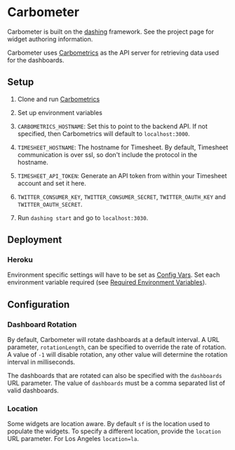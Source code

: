
# Carbometer
Carbometer is built on the [dashing](http://shopify.github.com/dashing)
framework. See the project page for widget authoring information.

Carbometer uses [Carbometrics](https://github.com/carbonfive/carbometrics)
as the API server for retrieving data used for the dashboards.

## Setup
1. Clone and run [Carbometrics](https://github.com/carbonfive/carbometrics)
1. Set up environment variables

  1. `CARBOMETRICS_HOSTNAME`: Set this to point to the backend API. If not
      specified, then Carbometrics will default to `localhost:3000`.

  1. `TIMESHEET_HOSTNAME`: The hostname for Timesheet. By default, Timesheet
      communication is over ssl, so don't include the protocol in the hostname.

  1. `TIMESHEET_API_TOKEN`: Generate an API token from within your Timesheet
      account and set it here.

  1. `TWITTER_CONSUMER_KEY`, `TWITTER_CONSUMER_SECRET`, `TWITTER_OAUTH_KEY`
     and `TWITTER_OAUTH_SECRET`.

1. Run `dashing start` and go to `localhost:3030`.

## Deployment

### Heroku
Environment specific settings will have to be set as [Config Vars](https://devcenter.heroku.com/articles/config-vars).
Set each environment variable required (see [Required Environment Variables](#required-environment-variables)).

## Configuration

### Dashboard Rotation
By default, Carbometer will rotate dashboards at a default interval. A URL parameter, `rotationLength`, can be
specified to override the rate of rotation. A value of `-1` will disable rotation, any other value will determine
the rotation interval in milliseconds.

The dashboards that are rotated can also be specified with the `dashboards` URL parameter. The value of `dashboards`
must be a comma separated list of valid dashboards.

### Location
Some widgets are location aware. By default `sf` is the location used to populate the widgets. To specify a different
location, provide the `location` URL parameter. For Los Angeles `location=la`.
